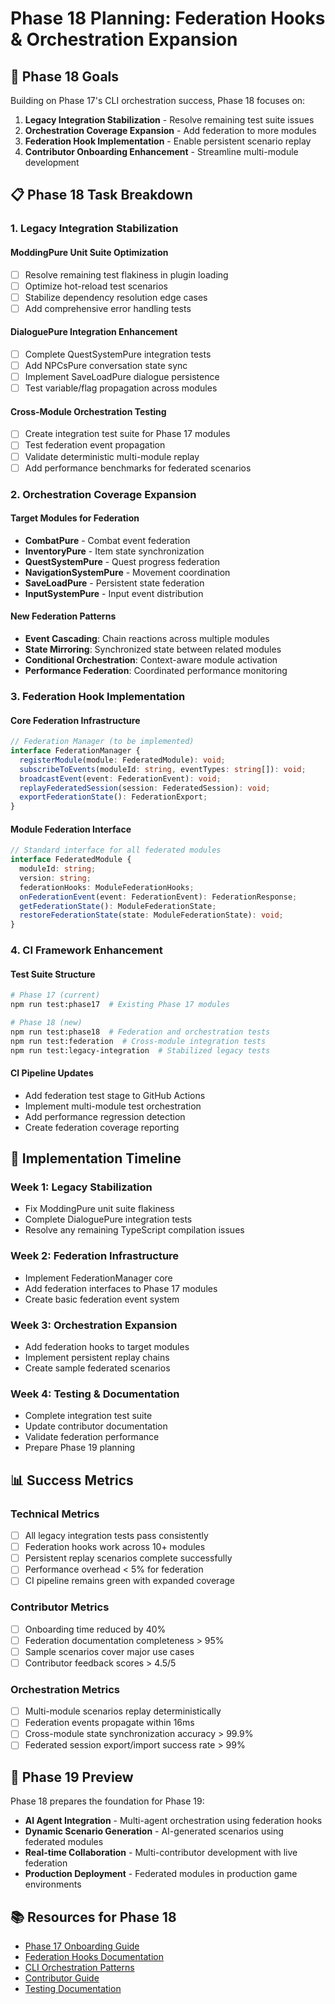 # Phase 18 Planning: Federation Hooks & Orchestration Expansion

## 🎯 Phase 18 Goals

Building on Phase 17's CLI orchestration success, Phase 18 focuses on:
1. **Legacy Integration Stabilization** - Resolve remaining test suite issues
2. **Orchestration Coverage Expansion** - Add federation to more modules
3. **Federation Hook Implementation** - Enable persistent scenario replay
4. **Contributor Onboarding Enhancement** - Streamline multi-module development

## 📋 Phase 18 Task Breakdown

### 1. Legacy Integration Stabilization

#### ModdingPure Unit Suite Optimization
- [ ] Resolve remaining test flakiness in plugin loading
- [ ] Optimize hot-reload test scenarios
- [ ] Stabilize dependency resolution edge cases
- [ ] Add comprehensive error handling tests

#### DialoguePure Integration Enhancement  
- [ ] Complete QuestSystemPure integration tests
- [ ] Add NPCsPure conversation state sync
- [ ] Implement SaveLoadPure dialogue persistence
- [ ] Test variable/flag propagation across modules

#### Cross-Module Orchestration Testing
- [ ] Create integration test suite for Phase 17 modules
- [ ] Test federation event propagation
- [ ] Validate deterministic multi-module replay
- [ ] Add performance benchmarks for federated scenarios

### 2. Orchestration Coverage Expansion

#### Target Modules for Federation
- **CombatPure** - Combat event federation
- **InventoryPure** - Item state synchronization  
- **QuestSystemPure** - Quest progress federation
- **NavigationSystemPure** - Movement coordination
- **SaveLoadPure** - Persistent state federation
- **InputSystemPure** - Input event distribution

#### New Federation Patterns
- **Event Cascading**: Chain reactions across multiple modules
- **State Mirroring**: Synchronized state between related modules
- **Conditional Orchestration**: Context-aware module activation
- **Performance Federation**: Coordinated performance monitoring

### 3. Federation Hook Implementation

#### Core Federation Infrastructure
```typescript
// Federation Manager (to be implemented)
interface FederationManager {
  registerModule(module: FederatedModule): void;
  subscribeToEvents(moduleId: string, eventTypes: string[]): void;
  broadcastEvent(event: FederationEvent): void;
  replayFederatedSession(session: FederatedSession): void;
  exportFederationState(): FederationExport;
}
```

#### Module Federation Interface
```typescript
// Standard interface for all federated modules
interface FederatedModule {
  moduleId: string;
  version: string;
  federationHooks: ModuleFederationHooks;
  onFederationEvent(event: FederationEvent): FederationResponse;
  getFederationState(): ModuleFederationState;
  restoreFederationState(state: ModuleFederationState): void;
}
```

### 4. CI Framework Enhancement

#### Test Suite Structure
```bash
# Phase 17 (current)
npm run test:phase17  # Existing Phase 17 modules

# Phase 18 (new)
npm run test:phase18  # Federation and orchestration tests
npm run test:federation  # Cross-module integration tests
npm run test:legacy-integration  # Stabilized legacy tests
```

#### CI Pipeline Updates
- Add federation test stage to GitHub Actions
- Implement multi-module test orchestration
- Add performance regression detection
- Create federation coverage reporting

## 🔄 Implementation Timeline

### Week 1: Legacy Stabilization
- Fix ModdingPure unit suite flakiness
- Complete DialoguePure integration tests
- Resolve any remaining TypeScript compilation issues

### Week 2: Federation Infrastructure
- Implement FederationManager core
- Add federation interfaces to Phase 17 modules
- Create basic federation event system

### Week 3: Orchestration Expansion
- Add federation hooks to target modules
- Implement persistent replay chains
- Create sample federated scenarios

### Week 4: Testing & Documentation
- Complete integration test suite
- Update contributor documentation
- Validate federation performance
- Prepare Phase 19 planning

## 📊 Success Metrics

### Technical Metrics
- [ ] All legacy integration tests pass consistently
- [ ] Federation hooks work across 10+ modules
- [ ] Persistent replay scenarios complete successfully
- [ ] Performance overhead < 5% for federation
- [ ] CI pipeline remains green with expanded coverage

### Contributor Metrics
- [ ] Onboarding time reduced by 40%
- [ ] Federation documentation completeness > 95%
- [ ] Sample scenarios cover major use cases
- [ ] Contributor feedback scores > 4.5/5

### Orchestration Metrics
- [ ] Multi-module scenarios replay deterministically
- [ ] Federation events propagate within 16ms
- [ ] Cross-module state synchronization accuracy > 99.9%
- [ ] Federated session export/import success rate > 99%

## 🚀 Phase 19 Preview

Phase 18 prepares the foundation for Phase 19:
- **AI Agent Integration** - Multi-agent orchestration using federation hooks
- **Dynamic Scenario Generation** - AI-generated scenarios using federated modules
- **Real-time Collaboration** - Multi-contributor development with live federation
- **Production Deployment** - Federated modules in production game environments

## 📚 Resources for Phase 18

- [Phase 17 Onboarding Guide](../phase17/PHASE_17_ONBOARDING.md)
- [Federation Hooks Documentation](../phase17/FEDERATION_HOOKS.md)
- [CLI Orchestration Patterns](../phase17/onboarding/)
- [Contributor Guide](../CONTRIBUTOR_GUIDE.md)
- [Testing Documentation](../../TESTING.md)